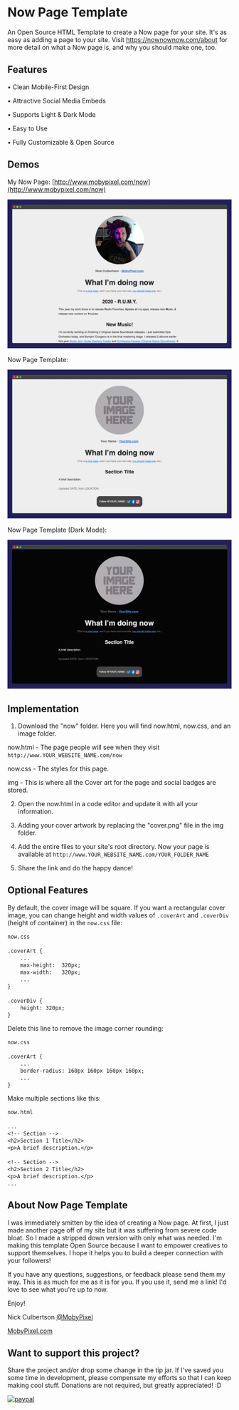 # Now Page Template

An Open Source HTML Template to create a Now page for your site. It's as easy as adding a page to your site. Visit https://nownownow.com/about for more detail on what a Now page is, and why you should make one, too.

## Features

• Clean Mobile-First Design

• Attractive Social Media Embeds

• Supports Light & Dark Mode

• Easy to Use

• Fully Customizable & Open Source

## Demos

My Now Page: [http://www.mobypixel.com/now](http://www.mobypixel.com/now)

![My Now Page](https://github.com/NickCulbertson/VidTest/blob/master/now1.png)

Now Page Template:

![Now Page Template Light](https://github.com/NickCulbertson/VidTest/blob/master/now2.png)

Now Page Template (Dark Mode):

![Now Page Template Dark](https://github.com/NickCulbertson/VidTest/blob/master/now3.png)

## Implementation

1. Download the "now" folder. Here you will find now.html, now.css, and an image folder.

now.html - The page people will see when they visit `http://www.YOUR_WEBSITE_NAME.com/now`

now.css - The styles for this page.

img - This is where all the Cover art for the page and social badges are stored.

2. Open the now.html in a code editor and update it with all your information.

3. Adding your cover artwork by replacing the "cover.png" file in the img folder.

4. Add the entire files to your site's root directory. Now your page is available at
`http://www.YOUR_WEBSITE_NAME.com/YOUR_FOLDER_NAME`

5. Share the link and do the happy dance!

## Optional Features

By default, the cover image will be square. If you want a rectangular cover image, you can change height and width values of `.coverArt` and `.coverDiv` (height of container) in the `now.css` file:
```
now.css

.coverArt {
    ...
    max-height:  320px;
    max-width:   320px;
    ...
}

.coverDiv {
    height: 320px;
}
```

Delete this line to remove the image corner rounding:

```
now.css

.coverArt {
    ...
    border-radius: 160px 160px 160px 160px;
    ...
}
```

Make multiple sections like this:

```
now.html

...
<!-- Section -->
<h2>Section 1 Title</h2>
<p>A brief description.</p>
    
<!-- Section -->
<h2>Section 2 Title</h2>
<p>A brief description.</p>
...
```

## About Now Page Template

I was immediately smitten by the idea of creating a Now page. At first, I just made another page off of my site but it was suffering from severe code bloat. So I made a stripped down version with only what was needed. I'm making this template Open Source because I want to empower creatives to support themselves. I hope it helps you to build a deeper connection with your followers! 

If you have any questions, suggestions, or feedback please send them my way. This is as much for me as it is for you. If you use it, send me a link! I'd love to see what you're up to now. 

Enjoy!

Nick Culbertson [@MobyPixel](https://twitter.com/MobyPixel)

[MobyPixel.com](http://www.mobypixel.com)


## Want to support this project?

Share the project and/or drop some change in the tip jar. If I've saved you some time in development, please compensate my efforts so that I can keep making cool stuff. Donations are not required, but greatly appreciated! :D

[![paypal](https://www.paypalobjects.com/en_US/i/btn/btn_donateCC_LG.gif)](https://www.paypal.com/cgi-bin/webscr?cmd=_s-xclick&hosted_button_id=HKHYVRMC53W7C)

